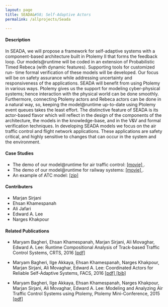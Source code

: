 ```yaml
---
layout: page
title: SEADA&#58; Self-Adaptive Actors
permalink: /allprojects/Seada

---
```


#### Description
In SEADA, we will propose a framework for self-adaptive systems with a component-based architecture built in Ptolemy II that forms the feedback loop. Our models@runtime will be coded in an extension of Probabilistic Timed Rebeca (with dynamic features). Supporting tools for customized run- time formal verification of these models will be developed. Our focus will be on safety assurance while addressing uncertainty and responsiveness of the applications. SEADA will benefit from using Ptolemy in various ways. Ptolemy gives us the support for modeling cyber-physical systems; hence interaction with the physical world can be done smoothly. Furthermore, connecting Ptolemy actors and Rebeca actors can be done in a natural way, so, keeping the model@runtime up-to-date using Ptolemy event queues takes the least effort. The distinctive feature of SEADA is its actor-based flavor which will reflect in the design of the components of the architecture, the models in the knowledge-base, and in the V&V and formal verification techniques. In developing SEADA models we focus on the air traffic control and flight network applications. These applications are safety critical, and highly sensitive to changes that can occur in the system and the environment.
<!--
In SEADA we will use Ptolemy to represent the architecture, and extensions of Rebeca for modeling and verification. Ptolemy is a modeling and simulation tool for cyber-physical systems where the components are actors and the communication and coordination of actors are captured in a director which represents the Model of Computation. Rebeca is an actor-based modeling language with formal verification support. In SEADA, we will propose a framework for self-adaptive systems with a component-based architecture built in Ptolemy II. Our models@runtime will be coded in an extension of Probabilistic Timed Rebeca (with dynamic features), and supporting tools for customized run-time formal verification of these models will be developed. SEADA architecture in Ptolemy II forms the feedback loop and consists of four components of Monitor, Analyze, Plan, and Execute, together with a Knowledge-base, similar to the MAPE-K architecture. A Model of Computation for self-adaptive systems will be designed in Ptolemy. The distinctive feature of SEADA is its actor-based flavor which will reflect in the design of the components of the architecture, the models in the knowledge-base, and in the V&V and formal verification techniques. Ptolemy gives us the much-needed support to model and evaluate the system in a more abstract level, and the means to connect to the physical world, while Rebeca gives us the formal verification support for the model@runtime to assure safety concerns.\\
Ptolemy components in SEADA call the external tools to verify models@runtime and check the safety in order to react accordingly. Before sending any command to the system for reconfiguration or change, they will check the safety of new configurations.\\
Models in Dynamic Probabilistic Timed Rebeca, an actor-based language supporting dynamic and probabilistic behavior with timing constraints, will be the core models for runtime safety analysis. Probabilistic and statistical model checking and compositional verification will be the main analysis techniques in SEADA. We will create models on which we can zoom-in and zoom-out and reach to the necessary level of abstraction for the required analysis; we call these models magnifiable models. Instead of a predefined hierarchical or nested model, we will propose a flat model which can be modularized (partitioned) and be refined or abstracted (zoomed-in or zoomed-out) during runtime.\\
The actor model serves as the model@runtime in the core of the knowledge-base of SEADA, and any dangerous situation will be reported to the Plan component to be dealt with. Our experience in specific state-space reduction techniques for actors, and bounded model checking empowered by heuristics, will be the foundation to build more agile runtime verification methods which are necessary for reliable and quick adaptation. In the following, we presented our model@runtime for two different application domains.
-->

#### Case Studies
* The demo of our model@runtime for air traffic control: [ [movie] ](http://rebeca.cs.ru.is/files/Movies/SEADA/ATC5.mov). 
* The demo of our model@runtime for railway systems: [ [movie] ](http://rebeca.cs.ru.is/files/Movies/SEADA/TCS1.mov).
* An example of ATC model: [ [zip] ](http://rebeca.cs.ru.is/files/ATC.zip)

#### Contributers
* Marjan Sirjani
* Ehsan Khamespanah
* Ali Jafari
* Edward A. Lee
* Narges Khakpour

#### Related Publications
- Maryam Bagheri, Ehsan Khamespanah, Marjan Sirjani, Ali Movaghar, Edward A. Lee: Runtime Compositional Analysis of Track-based Traffic Control Systems, CRTS, 2016 [ [pdf] ](/assets/papers/2016/RuntimeCompositionalAnalysisofTTCS.pdf)

- Maryam Bagheri, Ilge Akkaya, Ehsan Khamespanah, Narges Khakpour, Marjan Sirjani, Ali Movaghar, Edward A. Lee: Coordinated Actors for Reliable Self-Adaptive Systems, FACS, 2016  [ [pdf] ](/assets/papers/2016/CoordinatedActorsforReliableSelfAdaptiveSystems.pdf) [ [bib] ](http://dblp.uni-trier.de/rec/bibtex/conf/facs2/BagheriAKKSML16)

- Maryam Bagheri, Ilge Akkaya, Ehsan Khamespanah, Narges Khakpour, Marjan Sirjani, Ali Movaghar, Edward A. Lee: Modeling and Analyzing Air Traffic Control Systems using Ptolemy, Ptolemy Mini-Conference, 2015 [ [pdf] ](/assets/papers/2015/ATC-PtolemyPoster-Final.pdf)

